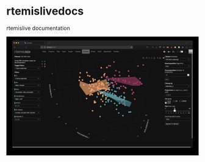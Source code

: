 # rtemislivedocs

rtemislive documentation

![rtemislive](src/6_rtemislive_0.93.75_Decomposition.jpeg)
